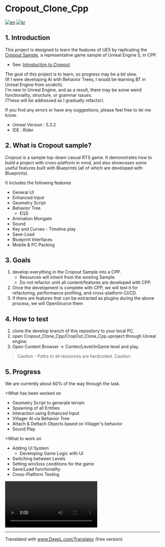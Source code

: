 # Cropout_Clone_Cpp

[![en](https://img.shields.io/badge/lang-en-red)](https://github.com/ChoiJK/Cropout_Clone_Cpp/blob/develop/README-en.md)
[![kr](https://img.shields.io/badge/lang-kr-blue)](https://github.com/ChoiJK/Cropout_Clone_Cpp/blob/develop/README.md)

## 1. Introduction

This project is designed to learn the features of UE5 by replicating the [Cropout Sample](https://www.unrealengine.com/en-US/blog/cropout-casual-rts-game-sample-project?sessionInvalidated=true), a representative game sample of Unreal Engine 5, in CPP.
- See: [Introduction to Cropout](https://forums.unrealengine.com/t/explore-cropout-a-top-down-casual-rts-sample-project-general-announcements/1239909/65)

The goal of this project is to learn, so progress may be a bit slow.   
(If I were developing AI with Behavior Trees, I would be learning BT in Unreal Engine from scratch).   
I'm new to Unreal Engine, and as a result, there may be some weird functionality, structure, or grammar issues.   
(These will be addressed as I gradually refactor).

If you find any errors or have any suggestions, please feel free to let me know.

- Unreal Version : 5.3.2
- IDE : Rider

## 2. What is Cropout sample?
Cropout is a sample top-down casual RTS game. It demonstrates how to build a project with cross-platform in mind, and also showcases some useful features built with Blueprints (all of which are developed with Blueprints).

It includes the following features
- General UI
- Enhanced Input
- Geometry Script
- Behavior Tree
    - EQS
- Animation Mongate
- Sound
- Key and Curves - Timeline play
- Save-Load
- Blueprint Interfaces
- Mobile & PC Packing

## 3. Goals
1. develop everything in the Cropout Sample into a CPP.
    - Resources will inherit from the existing Sample.
    - Do not refactor until all content/features are developed with CPP.
2. Once the development is complete with CPP, we will test it for refactoring, performance profiling, and cross-platform CI/CD.
3. If there are features that can be extracted as plugins during the above process, we will OpenSource them

## 4. How to test
1. clone the develop branch of this repository to your local PC.
2. open Cropout_Clone_Cpp/CropOut_Clone_Cpp.uproject through Unreal engine.
3. Open Content Browser -> Conten/Level/InGame level and play.   
> Caution - Paths to all resources are hardcoded. Caution.

## 5. Progress
We are currently about 60% of the way through the task.   

<What has been worked on
- Geometry Script to generate terrain
- Spawning of all Entities
- Interaction using Enhanced Input
- Villager AI via Behavior Tree
- Attach & Dettach Objects based on Villager's behavior
- Sound Play

<What to work on
- Adding UI System
    - Developing Game Logic with UI
- Switching between Levels
- Setting win/loss conditions for the game
- Save/Load functionality
- Cross-Platform Testing

![cropoutSample](https://github.com/ChoiJK/Cropout_Clone_Cpp/blob/develop/ReadmeResource/cropout%20cpp%20sample.mp4)

    
--- 
Translated with www.DeepL.com/Translator (free version)